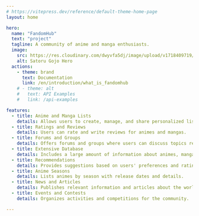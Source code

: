```yaml
---
# https://vitepress.dev/reference/default-theme-home-page
layout: home

hero:
  name: "FandomHub"
  text: "project"
  tagline: A community of anime and manga enthusiasts.
  image:
    src: https://res.cloudinary.com/dwyvfa5dj/image/upload/v1718409719/project_fandomhub_docs/sa57lkbrtybth1emfyju.webp
    alt: Satoru Gojo Hero
  actions:
    - theme: brand
      text: Documentation
      link: /en/introduction/what_is_fandomhub
    # - theme: alt
    #   text: API Examples
    #   link: /api-examples

features:
  - title: Anime and Manga Lists
    details: Allows users to create, manage, and share personalized lists of animes and mangas they have watched or plan to watch.
  - title: Ratings and Reviews
    details: Users can rate and write reviews for animes and mangas.
  - title: Forums and Groups
    details: Offers forums and groups where users can discuss topics related to anime, manga, and other common interests.
  - title: Extensive Database
    details: Includes a large amount of information about animes, mangas, characters, and voice actors.
  - title: Recommendations
    details: Provides suggestions based on users' preferences and ratings.
  - title: Anime Seasons
    details: Lists animes by season with release dates and details.
  - title: News and Articles
    details: Publishes relevant information and articles about the world of anime and manga.
  - title: Events and Contests
    details: Organizes activities and competitions for the community.

---
```

